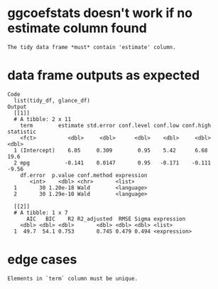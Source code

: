# ggcoefstats doesn't work if no estimate column found

    The tidy data frame *must* contain 'estimate' column.

# data frame outputs as expected

    Code
      list(tidy_df, glance_df)
    Output
      [[1]]
      # A tibble: 2 x 11
        term        estimate std.error conf.level conf.low conf.high statistic
        <fct>          <dbl>     <dbl>      <dbl>    <dbl>     <dbl>     <dbl>
      1 (Intercept)    6.05     0.309        0.95    5.42      6.68      19.6 
      2 mpg           -0.141    0.0147       0.95   -0.171    -0.111     -9.56
        df.error  p.value conf.method expression
           <int>    <dbl> <chr>       <list>    
      1       30 1.20e-18 Wald        <language>
      2       30 1.29e-10 Wald        <language>
      
      [[2]]
      # A tibble: 1 x 7
          AIC   BIC    R2 R2_adjusted  RMSE Sigma expression  
        <dbl> <dbl> <dbl>       <dbl> <dbl> <dbl> <list>      
      1  49.7  54.1 0.753       0.745 0.479 0.494 <expression>
      

# edge cases

    Elements in `term` column must be unique.

